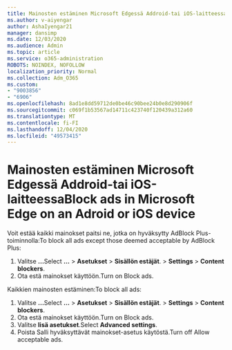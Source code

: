 ```yaml
---
title: Mainosten estäminen Microsoft Edgessä Addroid-tai iOS-laitteessa
ms.author: v-aiyengar
author: AshaIyengar21
manager: dansimp
ms.date: 12/03/2020
ms.audience: Admin
ms.topic: article
ms.service: o365-administration
ROBOTS: NOINDEX, NOFOLLOW
localization_priority: Normal
ms.collection: Adm_O365
ms.custom:
- "9003856"
- "6906"
ms.openlocfilehash: 8ad1e8dd59712de0be46c90bee24b0e8d290906f
ms.sourcegitcommit: c069f1b53567ad14711c423740f120439a312a60
ms.translationtype: MT
ms.contentlocale: fi-FI
ms.lasthandoff: 12/04/2020
ms.locfileid: "49573415"
---
```

# <a name="block-ads-in-microsoft-edge-on-an-adroid-or-ios-device"></a><span data-ttu-id="f27e7-102">Mainosten estäminen Microsoft Edgessä Addroid-tai iOS-laitteessa</span><span class="sxs-lookup"><span data-stu-id="f27e7-102">Block ads in Microsoft Edge on an Adroid or iOS device</span></span>

<span data-ttu-id="f27e7-103">Voit estää kaikki mainokset paitsi ne, jotka on hyväksytty AdBlock Plus-toiminnolla:</span><span class="sxs-lookup"><span data-stu-id="f27e7-103">To block all ads except those deemed acceptable by AdBlock Plus:</span></span>
1. <span data-ttu-id="f27e7-104">Valitse **...**</span><span class="sxs-lookup"><span data-stu-id="f27e7-104">Select **…**</span></span><span data-ttu-id="f27e7-105"> > **Asetukset**  >  **Sisällön estäjät**.</span><span class="sxs-lookup"><span data-stu-id="f27e7-105"> > **Settings** > **Content blockers**.</span></span>
2. <span data-ttu-id="f27e7-106">Ota estä mainokset käyttöön.</span><span class="sxs-lookup"><span data-stu-id="f27e7-106">Turn on Block ads.</span></span>

<span data-ttu-id="f27e7-107">Kaikkien mainosten estäminen:</span><span class="sxs-lookup"><span data-stu-id="f27e7-107">To block all ads:</span></span>
1. <span data-ttu-id="f27e7-108">Valitse **...**</span><span class="sxs-lookup"><span data-stu-id="f27e7-108">Select **…**</span></span><span data-ttu-id="f27e7-109"> > **Asetukset**  >  **Sisällön estäjät**.</span><span class="sxs-lookup"><span data-stu-id="f27e7-109"> > **Settings** > **Content blockers**.</span></span>
2. <span data-ttu-id="f27e7-110">Ota estä mainokset käyttöön.</span><span class="sxs-lookup"><span data-stu-id="f27e7-110">Turn on Block ads.</span></span>
3. <span data-ttu-id="f27e7-111">Valitse **lisä asetukset**.</span><span class="sxs-lookup"><span data-stu-id="f27e7-111">Select **Advanced settings**.</span></span>
4. <span data-ttu-id="f27e7-112">Poista Salli hyväksyttävät mainokset-asetus käytöstä.</span><span class="sxs-lookup"><span data-stu-id="f27e7-112">Turn off Allow acceptable ads.</span></span>